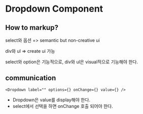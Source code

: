 # Dropdown Component

## How to markup?

select와 옵션 => semantic but non-creative ui

div와 ul => create ui 가능

select와 option은 기능적으로,
div와 ul은 visual적으로 기능해야 한다.

## communication

```tsx
<Dropdown label="" options={} onChange={} value={} />
```

- Dropdown은 value를 display해야 한다.
- select에서 선택을 하면 onChange 호출 되어야 한다.
